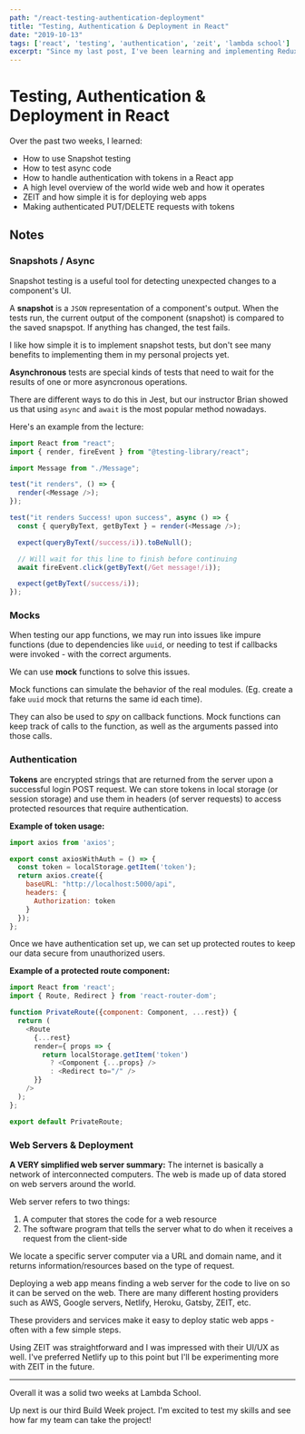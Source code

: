 ```yaml
---
path: "/react-testing-authentication-deployment"
title: "Testing, Authentication & Deployment in React"
date: "2019-10-13"
tags: ['react', 'testing', 'authentication', 'zeit', 'lambda school']
excerpt: "Since my last post, I've been learning and implementing Redux..."
---
```


# Testing, Authentication & Deployment in React

Over the past two weeks, I learned:
- How to use Snapshot testing
- How to test async code
- How to handle authentication with tokens in a React app
- A high level overview of the world wide web and how it operates
- ZEIT and how simple it is for deploying web apps
- Making authenticated PUT/DELETE requests with tokens

## Notes

### Snapshots / Async

Snapshot testing is a useful tool for detecting unexpected changes to a component's UI.

A **snapshot** is a `JSON` representation of a component's output.  When the  tests run, the current output of the component (snapshot) is compared to the  saved snapspot.  If anything has changed, the test fails.


I like how simple it is to implement snapshot tests, but don't see many benefits to implementing them in my personal projects yet.

**Asynchronous** tests are special kinds of tests that need to wait for the results of one or more asyncronous operations.

There are different ways to do this in Jest, but our instructor Brian showed us that using `async` and `await` is the most popular method nowadays.  

Here's an example from the lecture:
```javascript
import React from "react";
import { render, fireEvent } from "@testing-library/react";

import Message from "./Message";

test("it renders", () => {
  render(<Message />);
});

test("it renders Success! upon success", async () => {
  const { queryByText, getByText } = render(<Message />);

  expect(queryByText(/success/i)).toBeNull();

  // Will wait for this line to finish before continuing
  await fireEvent.click(getByText(/Get message!/i));

  expect(getByText(/success/i));
});
```

### Mocks

When testing our app functions, we may run into issues like impure functions (due to dependencies like `uuid`, or needing to test if callbacks were invoked - with the correct arguments.  

We can use **mock** functions to solve this issues.

Mock functions can simulate the behavior of the real modules. (Eg. create a fake `uuid` mock that returns the same id each time).

They can also be used to *spy* on callback functions. Mock functions can keep track of calls to the function, as well as the arguments passed into those calls.

### Authentication

**Tokens** are encrypted strings that are returned from the server upon a successful login POST request. We can store tokens in local storage (or session storage) and use them in headers (of server requests) to access protected resources that require authentication.

**Example of token usage:**
```javascript
import axios from 'axios';

export const axiosWithAuth = () => {
  const token = localStorage.getItem('token');
  return axios.create({
    baseURL: "http://localhost:5000/api",
    headers: {
      Authorization: token
    }
  });
};
```

Once we have authentication set up, we can set up protected routes to keep our data secure from unauthorized users.

**Example of a protected route component:**
```javascript
import React from 'react';
import { Route, Redirect } from 'react-router-dom';

function PrivateRoute({component: Component, ...rest}) {
  return (
    <Route
      {...rest}
      render={ props => { 
        return localStorage.getItem('token')
          ? <Component {...props} />
          : <Redirect to="/" />
      }}
    />
  );
};

export default PrivateRoute;
```

### Web Servers & Deployment

**A VERY simplified web server summary:**
The internet is basically a network of interconnected computers. The web is made up of data stored on web servers around the world.

Web server refers to two things:
1. A computer that stores the code for a web resource
2. The software program that tells the server what to do when it receives a
   request from the client-side

We locate a specific server computer via a URL and domain name, and it returns information/resources based on the type of request.

Deploying a web app means finding a web server for the code to live on so it can be served on the web. There are many different hosting providers such as AWS, Google servers, Netlify, Heroku, Gatsby, ZEIT, etc. 

These providers and services make it easy to deploy static web apps - often with a few simple steps.

Using ZEIT was straightforward and I was impressed with their UI/UX as well. I've preferred Netlify up to this point but I'll be experimenting more with ZEIT in the future. 

---

Overall it was a solid two weeks at Lambda School.  

Up next is our third Build Week project.  I'm excited to test my skills and see how far my team can take the project!








 





